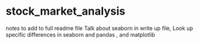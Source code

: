 # stock_market_analysis


notes to add to full readme file
Talk about seaborn in write up file,
Look up specific differences in seaborn and pandas , and matplotlib
